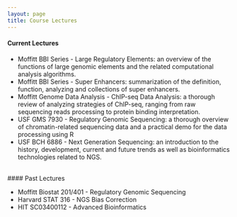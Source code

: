 ```yaml
---
layout: page
title: Course Lectures
---
```


#### Current Lectures

- Moffitt BBI Series - Large Regulatory Elements: an overview of the
  functions of large genomic elements and the related computational
  analysis algorithms.
- Moffitt BBI Series - Super Enhancers: summarization of the
  definition, function, analyzing and collections of super enhancers.
- Moffitt Genome Data Analysis - ChIP-seq Data Analysis: a
  thorough review of analyzing strategies of ChIP-seq, ranging
  from raw sequencing reads processing to protein binding
  interpretation.  
- USF GMS 7930 - Regulatory Genomic Sequencing: a thorough overview of
  chromatin-related sequencing data and a practical demo for the
  data processing using R   
- USF BCH 6886 - Next Generation Sequencing: an introduction to the
  history, development, current and future trends as well
  as bioinformatics technologies related to NGS.

<br>
#### Past Lectures

- Moffitt Biostat 201/401 - Regulatory Genomic Sequencing 
- Harvard STAT 316 - NGS Bias Correction
- HIT SC03400112 - Advanced Bioinformatics 

